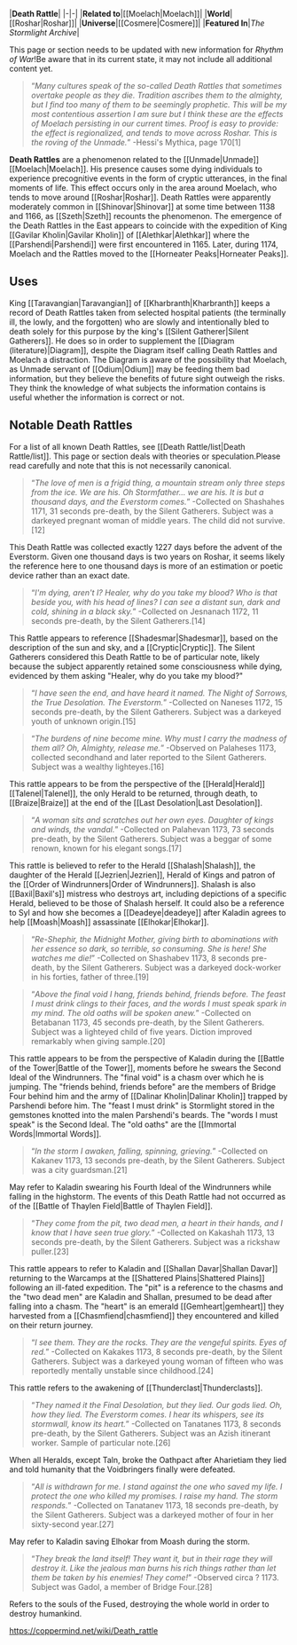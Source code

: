 |**Death Rattle**|
|-|-|
|**Related to**|[[Moelach\|Moelach]]|
|**World**|[[Roshar\|Roshar]]|
|**Universe**|[[Cosmere\|Cosmere]]|
|**Featured In**|*The Stormlight Archive*|

This page or section needs to be updated with new information for *Rhythm of War*!Be aware that in its current state, it may not include all additional content yet.

>“*Many cultures speak of the so-called Death Rattles that sometimes overtake people as they die. Tradition ascribes them to the almighty, but I find too many of them to be seemingly prophetic. This will be my most contentious assertion I am sure but I think these are the effects of Moelach persisting in our current times. Proof is easy to provide: the effect is regionalized, and tends to move across Roshar. This is the roving of the Unmade.*”
\-Hessi's Mythica, page 170[1]


**Death Rattles** are a phenomenon related to the [[Unmade\|Unmade]] [[Moelach\|Moelach]]. His presence causes some dying individuals to experience precognitive events in the form of cryptic utterances, in the final moments of life. This effect occurs only in the area around Moelach, who tends to move around [[Roshar\|Roshar]]. Death Rattles were apparently moderately common in [[Shinovar\|Shinovar]] at some time between 1138 and 1166, as [[Szeth\|Szeth]] recounts the phenomenon. The emergence of the Death Rattles in the East appears to coincide with the expedition of King [[Gavilar Kholin\|Gavilar Kholin]] of [[Alethkar\|Alethkar]] where the [[Parshendi\|Parshendi]] were first encountered in 1165. Later, during 1174, Moelach and the Rattles moved to the [[Horneater Peaks\|Horneater Peaks]].

## Uses
King [[Taravangian\|Taravangian]] of [[Kharbranth\|Kharbranth]] keeps a record of Death Rattles taken from selected hospital patients (the terminally ill, the lowly, and the forgotten) who are slowly and intentionally bled to death solely for this purpose by the king's [[Silent Gatherer\|Silent Gatherers]]. He does so in order to supplement the [[Diagram (literature)\|Diagram]], despite the Diagram itself calling Death Rattles and Moelach a distraction. The Diagram is aware of the possibility that Moelach, as Unmade servant of [[Odium\|Odium]] may be feeding them bad information, but they believe the benefits of future sight outweigh the risks. They think the knowledge of what subjects the information contains is useful whether the information is correct or not.

## Notable Death Rattles
For a list of all known Death Rattles, see [[Death Rattle/list\|Death Rattle/list]].
This page or section deals with theories or speculation.Please read carefully and note that this is not necessarily canonical.

>“*The love of men is a frigid thing, a mountain stream only three steps from the ice. We are his. Oh Stormfather... we are his. It is but a thousand days, and the Everstorm comes.*”
\-Collected on Shashahes 1171, 31 seconds pre-death, by the Silent Gatherers. Subject was a darkeyed pregnant woman of middle years. The child did not survive.[12]


This Death Rattle was collected exactly 1227 days before the advent of the Everstorm. Given one thousand days is two years on Roshar, it seems likely the reference here to one thousand days is more of an estimation or poetic device rather than an exact date.

>“*I'm dying, aren't I? Healer, why do you take my blood? Who is that beside you, with his head of lines? I can see a distant sun, dark and cold, shining in a black sky.*”
\-Collected on Jesnanach 1172, 11 seconds pre-death, by the Silent Gatherers.[14]


This Rattle appears to reference [[Shadesmar\|Shadesmar]], based on the description of the sun and sky, and a [[Cryptic\|Cryptic]]. The Silent Gatherers considered this Death Rattle to be of particular note, likely because the subject apparently retained some consciousness while dying, evidenced by them asking "Healer, why do you take my blood?"

>“*I have seen the end, and have heard it named. The Night of Sorrows, the True Desolation. The Everstorm.*”
\-Collected on Naneses 1172, 15 seconds pre-death, by the Silent Gatherers. Subject was a darkeyed youth of unknown origin.[15]


>“*The burdens of nine become mine. Why must I carry the madness of them all? Oh, Almighty, release me.*”
\-Observed on Palaheses 1173, collected secondhand and later reported to the Silent Gatherers. Subject was a wealthy lighteyes.[16]


This rattle appears to be from the perspective of the [[Herald\|Herald]] [[Talenel\|Talenel]], the only Herald to be returned, through death, to [[Braize\|Braize]] at the end of the [[Last Desolation\|Last Desolation]].

>“*A woman sits and scratches out her own eyes. Daughter of kings and winds, the vandal.*”
\-Collected on Palahevan 1173, 73 seconds pre-death, by the Silent Gatherers. Subject was a beggar of some renown, known for his elegant songs.[17]


This rattle is believed to refer to the Herald [[Shalash\|Shalash]], the daughter of the Herald [[Jezrien\|Jezrien]], Herald of Kings and patron of the [[Order of Windrunners\|Order of Windrunners]]. Shalash is also [[Baxil\|Baxil's]] mistress who destroys art, including depictions of a specific Herald, believed to be those of Shalash herself. It could also be a reference to Syl and how she becomes a [[Deadeye\|deadeye]] after Kaladin agrees to help [[Moash\|Moash]] assassinate [[Elhokar\|Elhokar]].

>“*Re-Shephir, the Midnight Mother, giving birth to abominations with her essence so dark, so terrible, so consuming. She is here! She watches me die!*”
\-Collected on Shashabev 1173, 8 seconds pre-death, by the Silent Gatherers. Subject was a darkeyed dock-worker in his forties, father of three.[19]


>“*Above the final void I hang, friends behind, friends before. The feast I must drink clings to their faces, and the words I must speak spark in my mind. The old oaths will be spoken anew.*”
\-Collected on Betabanan 1173, 45 seconds pre-death, by the Silent Gatherers. Subject was a lighteyed child of five years. Diction improved remarkably when giving sample.[20]


This rattle appears to be from the perspective of Kaladin during the [[Battle of the Tower\|Battle of the Tower]], moments before he swears the Second Ideal of the Windrunners. The "final void" is a chasm over which he is jumping. The "friends behind, friends before" are the members of Bridge Four behind him and the army of [[Dalinar Kholin\|Dalinar Kholin]] trapped by Parshendi before him. The "feast I must drink" is Stormlight stored in the gemstones knotted into the malen Parshendi's beards. The "words I must speak" is the Second Ideal. The "old oaths" are the [[Immortal Words\|Immortal Words]].

>“*In the storm I awaken, falling, spinning, grieving.*”
\-Collected on Kakanev 1173, 13 seconds pre-death, by the Silent Gatherers. Subject was a city guardsman.[21]


May refer to Kaladin swearing his Fourth Ideal of the Windrunners while falling in the highstorm. The events of this Death Rattle had not occurred as of the [[Battle of Thaylen Field\|Battle of Thaylen Field]].

>“*They come from the pit, two dead men, a heart in their hands, and I know that I have seen true glory.*”
\-Collected on Kakashah 1173, 13 seconds pre-death, by the Silent Gatherers. Subject was a rickshaw puller.[23]


This rattle appears to refer to Kaladin and [[Shallan Davar\|Shallan Davar]] returning to the Warcamps at the [[Shattered Plains\|Shattered Plains]] following an ill-fated expedition. The "pit" is a reference to the chasms and the "two dead men" are Kaladin and Shallan, presumed to be dead after falling into a chasm. The "heart" is an emerald [[Gemheart\|gemheart]] they harvested from a [[Chasmfiend\|chasmfiend]] they encountered and killed on their return journey.

>“*I see them. They are the rocks. They are the vengeful spirits. Eyes of red.*”
\-Collected on Kakakes 1173, 8 seconds pre-death, by the Silent Gatherers. Subject was a darkeyed young woman of fifteen who was reportedly mentally unstable since childhood.[24]


This rattle refers to the awakening of [[Thunderclast\|Thunderclasts]].

>“*They named it the Final Desolation, but they lied. Our gods lied. Oh, how they lied. The Everstorm comes. I hear its whispers, see its stormwall, know its heart.*”
\-Collected on Tanatanes 1173, 8 seconds pre-death, by the Silent Gatherers. Subject was an Azish itinerant worker. Sample of particular note.[26]


When all Heralds, except Taln, broke the Oathpact after Aharietiam they lied and told humanity that the Voidbringers finally were defeated.

>“*All is withdrawn for me. I stand against the one who saved my life. I protect the one who killed my promises. I raise my hand. The storm responds.*”
\-Collected on Tanatanev 1173, 18 seconds pre-death, by the Silent Gatherers. Subject was a darkeyed mother of four in her sixty-second year.[27]


May refer to Kaladin saving Elhokar from Moash during the storm.

>“*They break the land itself! They want it, but in their rage they will destroy it. Like the jealous man burns his rich things rather than let them be taken by his enemies! They come!*”
\-Observed circa ? 1173. Subject was Gadol, a member of Bridge Four.[28]


Refers to the souls of the Fused, destroying the whole world in order to destroy humankind.



https://coppermind.net/wiki/Death_rattle